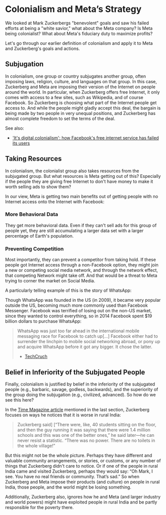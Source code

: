 # Colonialism and Meta’s Strategy
We looked at Mark Zuckerbergs "benevolent" goals and saw his failed efforts at being a "white savior," what about the Meta company? Is Meta being colonialist? What about Meta's fiduciary duty to maximize profits?

Let's go through our earlier definition of colonialism and apply it to Meta and Zuckerberg's goals and actions.

## Subjugation
In colonialism, one group or country subjugates another group, often imposing laws, religion, culture, and languages on that group. In this case, Zuckerberg and Meta are imposing their version of the Internet on people around the world. In particular, when Zuckerberg offers free Internet, it only comes with access to a few sites, such as Wikipedia, and of course Facebook. So Zuckerberg is choosing what part of the Internet people get access to. And while the people might gladly accept this deal, the bargain is being made by two people in very unequal positions, and Zuckerberg has almost complete freedom to set the terms of the deal.

See also:
- ['It's digital colonialism': how Facebook's free internet service has failed its users](https://www.theguardian.com/technology/2017/jul/27/facebook-free-basics-developing-markets)

## Taking Resources
In colonialism, the colonialist group also takes resources from the subjugated group. But what resources is Meta getting out of this? Especially if the people they are giving free Internet to don't have money to make it worth selling ads to show them?

In our view, Meta is getting two main benefits out of getting people with no Internet access onto the Internet with Facebook:

### More Behavioral Data
They get more behavioral data. Even if they can't sell ads for this group of people yet, they are still accumulating a larger data set with a larger percentage of Earth's population.

### Preventing Competition
Most importantly, they can prevent a competitor from taking hold. If these people got Internet access through a non-Facebook option, they might join a new or competing social media network, and through the network effect, that competing Network might take off. And that would be a threat to Meta trying to corner the market on Social Media.

A particularly telling example of this is the story of WhatsApp:

Though WhatsApp was founded in the US (in 2009), it became very popular outside the US, becoming much more commonly used than Facebook Messenger. Facebook was terrified of losing out on the non-US market, since they wanted to control everything, so in 2014 Facebook spent $19 billion dollars to purchase WhatsApp:

> WhatsApp was just too far ahead in the international mobile messaging race for Facebook to catch up[...] Facebook either had to surrender the linchpin to mobile social networking abroad, or pony up and acquire WhatsApp before it got any bigger. It chose the latter.
>
> - [TechCruch](https://techcrunch.com/2014/02/19/facebook-whatsapp/)


## Belief in Inferiority of the Subjugated People
Finally, colonialism is justified by belief in the inferiority of the subjugated people (e.g., barbaric, savage, godless, backwards), and the superiority of the group doing the subjugation (e.g., civilized, advanced). So how do we see this here?

In the [Time Magazine article](https://time.com/facebook-world-plan/) mentioned in the last section, Zuckerberg focuses on ways he notices that it is worse in rural India:
>  Zuckerberg said] [“There were, like, 40 students sitting on the floor, and then the guy running it was saying that there were 1.4 million schools and this was one of the better ones,” he said later—he can never resist a statistic. “There was no power. There are no toilets in the whole village!”

But this might not be the whole picture. Perhaps they have different and valuable community arrangements, or stories, or customs, or any number of things that Zuckerberg didn't care to notice. Or if one of the people in rural India came and visited Zuckerberg, perhaps they would say: “Oh Mark, I see. You have no real friends or community. That’s sad.” So when Zuckerberg and Meta impose their products (and culture) on people in rural India, those people, and the world might be losing something.

Additionally, Zuckerberg also, ignores how he and Meta (and larger industry and world powers) might have exploited people in rural India and be partly responsible for the poverty there.

